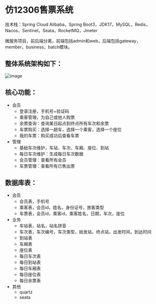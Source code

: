 # 仿12306售票系统

技术栈：Spring Cloud Alibaba，Spring Boot3，JDK17，MySQL，Redis，Nacos，Sentinel，Seata，RocketMQ，Jmeter

微服务项目，前后端分离，前端包括admin和web，后端包括gateway，member，business，batch模块。

## 整体系统架构如下：
![image](https://github.com/nowsoar/train/assets/55320992/4a81ba2c-fa7d-4da6-8c10-a557d3b5a6a7)


## 核心功能：
- 会员
  - 登录注册，手机号+验证码
  - 乘客管理，为自己或他人购票
  - 余票查询：查询某日起点到终点所有车次和余票
  - 车票购买：选择一趟车，选择一个乘客，选择一个座位
  - 我的车票：购买成功后查看车票
- 管理
  - 基础车次维护，车站、车次、车厢、座位、到站
  - 每日车次维护：生成每日车次数据
  - 会员管理：查看所有会员
  - 车票管理：查看所有已售出票

## 数据库表：
- 会员
  - 会员表，手机号
  - 乘客表，会员id，姓名，身份证号，旅客类型
  - 车票表，会员id，乘客id，乘客姓名，日期，车次，座位
- 业务
  - 车站表，站名，站名拼音
  - 车次表，车次编号，车次类型，始发站，终点站，出发时间，到达时间
  - 到站表
  - 车厢表
  - 座位表
  - 每日车次表
  - 每日到站表
  - 每日车厢表
  - 每日座位表
  - 每日余票表
- 其他
  - quartz
  - seata
